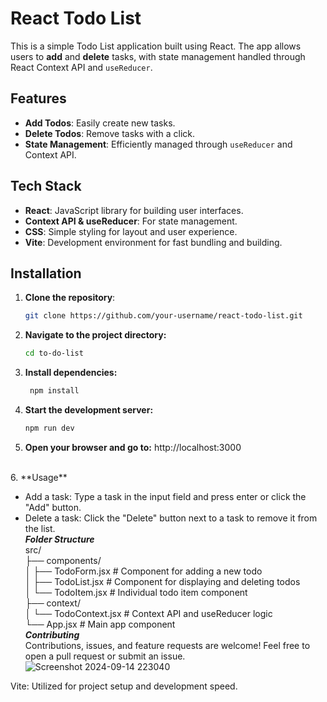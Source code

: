 # React Todo List

This is a simple Todo List application built using React. The app allows users to **add** and **delete** tasks, with state management handled through React Context API and `useReducer`.

## Features

- **Add Todos**: Easily create new tasks.
- **Delete Todos**: Remove tasks with a click.
- **State Management**: Efficiently managed through `useReducer` and Context API.

## Tech Stack

- **React**: JavaScript library for building user interfaces.
- **Context API & useReducer**: For state management.
- **CSS**: Simple styling for layout and user experience.
- **Vite**: Development environment for fast bundling and building.

## Installation

1. **Clone the repository**:

   ```bash
   git clone https://github.com/your-username/react-todo-list.git

2. **Navigate to the project directory:**

   ```bash
   cd to-do-list

3. **Install dependencies:**
   ```bash
    npm install 
4. **Start the development server:**
   ```bash
   npm run dev
5. **Open your browser and go to:**
http://localhost:3000
<br/>
6. **Usage**
 
   <br/>
   
- Add a task: Type a task in the input field and press enter or click the "Add" button.<br/>
- Delete a task: Click the "Delete" button next to a task to remove it from the list.<br/>
***Folder Structure***
   <br/>
src/<br/>
├── components/<br/>
│   ├── TodoForm.jsx   # Component for adding a new todo<br/>
│   ├── TodoList.jsx   # Component for displaying and deleting todos<br/>
│   └── TodoItem.jsx   # Individual todo item component<br/>
├── context/<br/>
│   └── TodoContext.jsx  # Context API and useReducer logic<br/>
└── App.jsx           # Main app component<br/>
***Contributing***
   <br/>
Contributions, issues, and feature requests are welcome! Feel free to open a pull request or submit an issue.<br/>
![Screenshot 2024-09-14 223040](https://github.com/user-attachments/assets/f52437ea-5ff7-4f16-af7c-9b4aa4660096)

Vite: Utilized for project setup and development speed.<br/>

